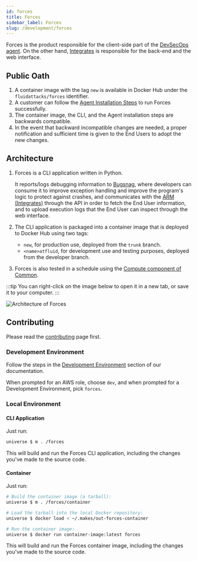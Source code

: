 ```yaml
---
id: forces
title: Forces
sidebar_label: Forces
slug: /development/forces
---
```


Forces is the product responsible
for the client-side part of the [DevSecOps agent](/machine/agent).
On the other hand, [Integrates](/development/products/integrates)
is responsible for the back-end
and the web interface.

## Public Oath

1. A container image with the tag `new` is available in Docker Hub
   under the `fluidattacks/forces` identifier.
1. A customer can follow the
   [Agent Installation Steps](/machine/agent/installation)
   to run Forces successfully.
1. The container image, the CLI,
   and the Agent installation steps are backwards compatible.
1. In the event that backward incompatible changes are needed,
   a proper notification
   and sufficient time is given to the End Users
   to adopt the new changes.

## Architecture

1. Forces is a CLI application written in Python.

   It reports/logs debugging information to
   [Bugsnag](https://www.bugsnag.com/),
   where developers can consume it to improve exception handling
   and improve the program's logic to protect against crashes,
   and communicates with the [ARM (Integrates)](/development/products/integrates)
   through the API
   in order to fetch the End User information,
   and to upload execution logs that the End User
   can inspect through the web interface.

1. The CLI application is packaged into a container image
   that is deployed to Docker Hub
   using two tags:

   - `new`, for production use, deployed from the `trunk` branch.
   - `<name>atfluid`, for development use and testing purposes,
     deployed from the developer branch.

1. Forces is also tested in a schedule using the
   [Compute component of Common](/development/common/compute).

:::tip
You can right-click on the image below
to open it in a new tab,
or save it to your computer.
:::

![Architecture of Forces](./forces-arch.dot.svg)

## Contributing

Please read the
[contributing](/development/contributing) page first.

### Development Environment

Follow the steps
in the [Development Environment](/development/setup/environment) section of our documentation.

When prompted for an AWS role, choose `dev`,
and when prompted for a Development Environment, pick `forces`.

### Local Environment

#### CLI Application

Just run:

```sh
universe $ m . /forces
```

This will build and run the Forces CLI application,
including the changes you've made to the source code.

#### Container

Just run:

```bash
# Build the container image (a tarball):
universe $ m . /forces/container

# Load the tarball into the local Docker repository:
universe $ docker load < ~/.makes/out-forces-container

# Run the container image:
universe $ docker run container-image:latest forces
```

This will build and run the Forces container image,
including the changes you've made to the source code.
